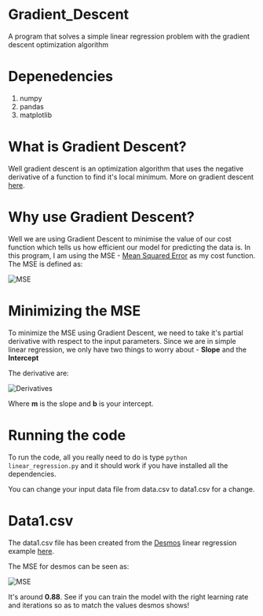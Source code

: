 # Gradient_Descent
A program that solves a simple linear regression problem with the gradient descent optimization algorithm

# Depenedencies 

1) numpy
2) pandas
3) matplotlib

# What is Gradient Descent?

Well gradient descent is an optimization algorithm that uses the negative derivative of a function to find it's local minimum. More on gradient descent [here](https://en.wikipedia.org/wiki/Gradient_descent).

# Why use Gradient Descent?

Well we are using Gradient Descent to minimise the value of our cost function which tells us how efficient our model for predicting the data is. In this program, I am using the MSE - [Mean Squared Error](https://en.wikipedia.org/wiki/Mean_squared_error) as my cost function. The MSE is defined as:

![MSE](https://i.stack.imgur.com/19Cmk.gif)

# Minimizing the MSE

To minimize the MSE using Gradient Descent, we need to take it's partial derivative with respect to the input parameters. Since we are in simple linear regression, we only have two things to worry about - **Slope** and the **Intercept**

The derivative are:

![Derivatives](https://spin.atomicobject.com/wp-content/uploads/linear_regression_gradient1.png)

Where **m** is the slope and **b** is your intercept.

# Running the code

To run the code, all you really need to do is type `python linear_regression.py` and it should work if you have installed all the dependencies.

You can change your input data file from data.csv to data1.csv for a change.

# Data1.csv

The data1.csv file has been created from the [Desmos](https://www.desmos.com/) linear regression example [here](https://www.desmos.com/calculator/jwquvmikhr). 

The MSE for desmos can be seen as:

![MSE](https://raw.githubusercontent.com/rocka0/Gradient_Descent/master/Desmos.PNG)

It's around **0.88**. See if you can train the model with the right learning rate and iterations so as to match the values desmos shows!

